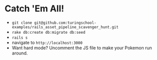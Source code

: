 # Catch 'Em All!

* `git clone git@github.com:turingschool-examples/rails_asset_pipeline_scavenger_hunt.git`
* `rake db:create db:migrate db:seed`
* `rails s`
* navigate to `http://localhost:3000`
* Want hard mode? Uncomment the JS file to make your Pokemon run around.
